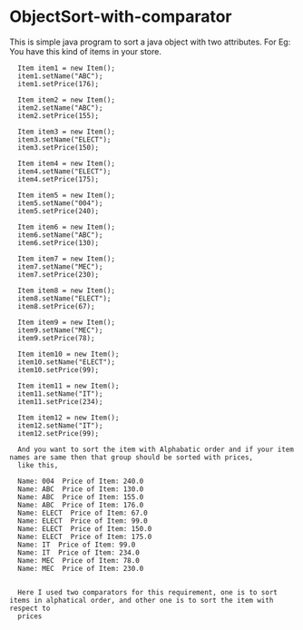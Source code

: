 # ObjectSort-with-comparator


This is simple java program to sort a java object with two attributes.
For Eg: You have this kind of items in your store.
      
      Item item1 = new Item();
      item1.setName("ABC");
      item1.setPrice(176);

      Item item2 = new Item();
      item2.setName("ABC");
      item2.setPrice(155);

      Item item3 = new Item();
      item3.setName("ELECT");
      item3.setPrice(150);

      Item item4 = new Item();
      item4.setName("ELECT");
      item4.setPrice(175);

      Item item5 = new Item();
      item5.setName("004");
      item5.setPrice(240);

      Item item6 = new Item();
      item6.setName("ABC");
      item6.setPrice(130);

      Item item7 = new Item();
      item7.setName("MEC");
      item7.setPrice(230);

      Item item8 = new Item();
      item8.setName("ELECT");
      item8.setPrice(67);

      Item item9 = new Item();
      item9.setName("MEC");
      item9.setPrice(78);

      Item item10 = new Item();
      item10.setName("ELECT");
      item10.setPrice(99);

      Item item11 = new Item();
      item11.setName("IT");
      item11.setPrice(234);

      Item item12 = new Item();
      item12.setName("IT");
      item12.setPrice(99);
      
      And you want to sort the item with Alphabatic order and if your item names are same then that group should be sorted with prices, 
      like this,
      
      Name: 004  Price of Item: 240.0
      Name: ABC  Price of Item: 130.0
      Name: ABC  Price of Item: 155.0
      Name: ABC  Price of Item: 176.0
      Name: ELECT  Price of Item: 67.0
      Name: ELECT  Price of Item: 99.0
      Name: ELECT  Price of Item: 150.0
      Name: ELECT  Price of Item: 175.0
      Name: IT  Price of Item: 99.0
      Name: IT  Price of Item: 234.0
      Name: MEC  Price of Item: 78.0
      Name: MEC  Price of Item: 230.0
      
      
      Here I used two comparators for this requirement, one is to sort items in alphatical order, and other one is to sort the item with respect to
      prices


      
      
      
		
